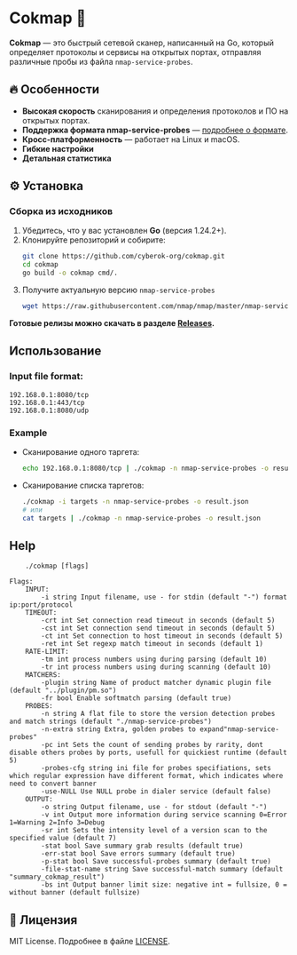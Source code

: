 # Cokmap 🚀

**Cokmap** — это быстрый сетевой сканер, написанный на Go, который определяет протоколы и сервисы на открытых портах, отправляя различные пробы из файла `nmap-service-probes`.

## 🔥 Особенности
- **Высокая скорость** сканирования и определения протоколов и ПО на открытых портах.
- **Поддержка формата nmap-service-probes** — [подробнее о формате](https://nmap.org/book/vscan-fileformat.html).
- **Кросс-платформенность** — работает на Linux и macOS.
- **Гибкие настройки**
- **Детальная статистика**

## ⚙️ Установка
### Сборка из исходников
1. Убедитесь, что у вас установлен **Go** (версия 1.24.2+).
2. Клонируйте репозиторий и собирите:
    ```bash
    git clone https://github.com/cyberok-org/cokmap.git
    cd cokmap
    go build -o cokmap cmd/.
    ```
3. Получите актуальную версию `nmap-service-probes`
    ```bash
    wget https://raw.githubusercontent.com/nmap/nmap/master/nmap-service-probes -O ./nmap-service-probes
    ```


**Готовые релизы можно скачать в разделе [Releases](https://github.com/cyberok-org/cokmap/releases).**

## Использование

### Input file format:
```text
192.168.0.1:8080/tcp
192.168.0.1:443/tcp
192.168.0.1:8080/udp
```
### Example
- Сканирование одного таргета:
    ```bash
    echo 192.168.0.1:8080/tcp | ./cokmap -n nmap-service-probes -o result.json
    ```
- Сканирование списка таргетов:
    ```bash
    ./cokmap -i targets -n nmap-service-probes -o result.json
    # или
    cat targets | ./cokmap -n nmap-service-probes -o result.json
    ```



## Help
```text
    ./cokmap [flags]

Flags:
    INPUT:
        -i string Input filename, use - for stdin (default "-") format  ip:port/protocol
    TIMEOUT:
        -crt int Set connection read timeout in seconds (default 5)
        -cst int Set connection send timeout in seconds (default 5)
        -ct int Set connection to host timeout in seconds (default 5)
        -ret int Set regexp match timeout in seconds (default 1)
    RATE-LIMIT:
        -tm int process numbers using during parsing (default 10)
        -tr int process numbers using during scanning (default 10)
    MATCHERS:
        -plugin string Name of product matcher dynamic plugin file (default "../plugin/pm.so")
        -fr bool Enable softmatch parsing (default true)
    PROBES:
        -n string A flat file to store the version detection probes and match strings (default "./nmap-service-probes")
        -n-extra string Extra, golden probes to expand"nmap-service-probes"
        -pc int Sets the count of sending probes by rarity, dont disable others probes by ports, usefull for quickiest runtime (default 5)
        -probes-cfg string ini file for probes specifiations, sets which regular expression have different format, which indicates where need to convert banner
        -use-NULL Use NULL probe in dialer service (default false)
    OUTPUT:
        -o string Output filename, use - for stdout (default "-")
        -v int Output more information during service scanning 0=Error 1=Warning 2=Info 3=Debug
        -sr int Sets the intensity level of a version scan to the specified value (default 7)
        -stat bool Save summary grab results (default true)
        -err-stat bool Save errors summary (default true)
        -p-stat bool Save successful-probes summary (default true)
        -file-stat-name string Save successful-match summary (default "summary_cokmap_result")
        -bs int Output banner limit size: negative int = fullsize, 0 = without banner (default fullsize)
```

## 📄 Лицензия

MIT License. Подробнее в файле [LICENSE](LICENCE.md).